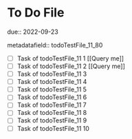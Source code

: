 # To Do File

due:: 2022-09-23

metadatafield:: todoTestFile_11_80

- [ ] Task of todoTestFile_11 1 [[Query me]]
- [ ] Task of todoTestFile_11 2 [[Query me]]
- [ ] Task of todoTestFile_11 3
- [ ] Task of todoTestFile_11 4
- [ ] Task of todoTestFile_11 5
- [ ] Task of todoTestFile_11 6
- [ ] Task of todoTestFile_11 7
- [ ] Task of todoTestFile_11 8
- [ ] Task of todoTestFile_11 9
- [ ] Task of todoTestFile_11 10